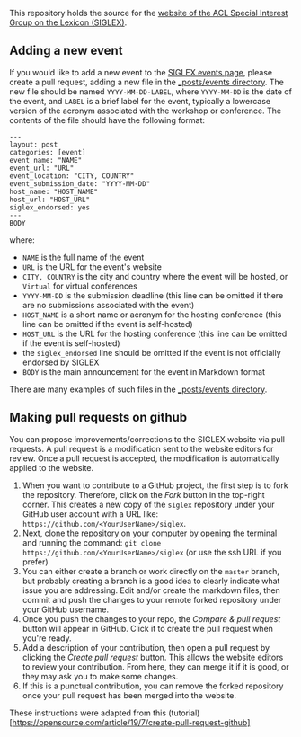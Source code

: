This repository holds the source for the [website of the ACL Special Interest Group on the Lexicon (SIGLEX)](https://siglex.org/).

## Adding a new event
If you would like to add a new event to the [SIGLEX events page](https://siglex.org/events.html), please create a pull request, adding a new file in the [_posts/events directory](https://github.com/acl-org/siglex/tree/master/_posts/events).
The new file should be named `YYYY-MM-DD-LABEL`, where `YYYY-MM-DD` is the date of the event, and `LABEL` is a brief label for the event, typically a lowercase version of the acronym associated with the workshop or conference.
The contents of the file should have the following format:
```
---
layout: post
categories: [event]
event_name: "NAME"
event_url: "URL"
event_location: "CITY, COUNTRY"
event_submission_date: "YYYY-MM-DD"
host_name: "HOST_NAME"
host_url: "HOST_URL"
siglex_endorsed: yes
---
BODY
```
where:
* `NAME` is the full name of the event
* `URL` is the URL for the event's website
* `CITY, COUNTRY` is the city and country where the event will be hosted, or `Virtual` for virtual conferences
* `YYYY-MM-DD` is the submission deadline (this line can be omitted if there are no submissions associated with the event)
* `HOST_NAME` is a short name or acronym for the hosting conference (this line can be omitted if the event is self-hosted)
* `HOST_URL` is the URL for the hosting conference (this line can be omitted if the event is self-hosted)
* the `siglex_endorsed` line should be omitted if the event is not officially endorsed by SIGLEX
* `BODY` is the main announcement for the event in Markdown format

There are many examples of such files in the [_posts/events directory](https://github.com/acl-org/siglex/tree/master/_posts/events).

## Making pull requests on github

You can propose improvements/corrections to the SIGLEX website via pull requests. A pull request is a modification sent to the website editors for review. Once a pull request is accepted, the modification is automatically applied to the website.

  1. When you want to contribute to a GitHub project, the first step is to fork the repository. Therefore, click on the _Fork_ button in the top-right corner. This creates a new copy of the `siglex` repository under your GitHub user account with a URL like: `https://github.com/<YourUserName>/siglex`.
  2. Next, clone the repository on your computer by opening the terminal and running the command: `git clone https://github.com/<YourUserName>/siglex` (or use the ssh URL if you prefer)
  3. You can either create a branch or work directly on the `master` branch, but probably creating a branch is a good idea to clearly indicate what issue you are addressing. Edit and/or create the markdown files, then commit and push the changes to your remote forked repository under your GitHub username.
  4. Once you push the changes to your repo, the _Compare & pull request_ button will appear in GitHub. Click it to create the pull request when you're ready.
  5. Add a description of your contribution, then open a pull request by clicking the _Create pull request_ button. This allows the website editors to review your contribution. From here, they can merge it if it is good, or they may ask you to make some changes.
  6. If this is a punctual contribution, you can remove the forked repository once your pull request has been merged into the website.

These instructions were adapted from this (tutorial)[https://opensource.com/article/19/7/create-pull-request-github]
